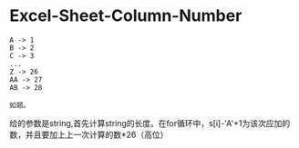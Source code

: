 # Excel-Sheet-Column-Number

    A -> 1
    B -> 2
    C -> 3
    ...
    Z -> 26
    AA -> 27
    AB -> 28
    
    如题。

给的参数是string,首先计算string的长度。在for循环中，s[i]-'A'+1为该次应加的数，并且要加上上一次计算的数*26（高位）
